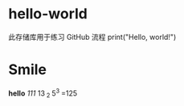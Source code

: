 # hello-world
此存储库用于练习 GitHub 流程
print("Hello, world!")
# Smile
**hello**
_111_
13<sub> 2 </sub>
5<sup>3 </sup>=125

